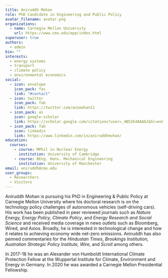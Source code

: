 ```yaml
---
title: Aniruddh Mohan
role: PhD Candidate in Engineering and Public Policy
avatar_filename: avatar.png
organizations:
  - name: Carnegie Mellon University
    url: https://www.cmu.edu/epp/index.html
superuser: true
authors:
  - admin
bio: ""
interests:
  - energy systems
  - transport
  - climate policy
  - environmental economics
social:
  - icon: envelope
    icon_pack: fas
    link: "#contact"
  - icon: twitter
    icon_pack: fab
    link: https://twitter.com/animohan11
  - icon_pack: ai
    icon: google-scholar
    link: https://scholar.google.com/citations?user=_4B52b4AAAAJ&hl=en&oi=ao
  - icon_pack: fab
    icon: linkedin
    link: https://www.linkedin.com/in/aniruddhmohan/
education:
  courses:
    - course: MPhil in Nuclear Energy
      institution: University of Cambridge
    - course: BEng. Hons. Mechanical Engineering
      institution: University of Manchester
email: aniruddh@cmu.edu
user_groups:
  - Researchers
  - Visitors
---
```

Aniruddh Mohan is pursuing his PhD in Engineering & Public Policy at Carnegie Mellon University where his doctoral research is on the technology policy challenges of autonomous vehicles (self-driving cars). His work has been published in peer reviewed journals such as *Nature Energy, Energy Policy, Climate Policy*, and *Energy Research and Social Science* and received media coverage in news outlets such as Bloomberg, Wired, and Axios. Broadly, he is interested in technological change and how it relates to achieving economy wide net-zero emissions. Aniruddh has also penned commentaries for the *Hindustan Times*, *Brookings Institution, Australian Strategic Policy Institute, Wire,* and *Scroll* among others.

In 2017-18 he was an Alexander von Humboldt International Climate Protection Fellow at the Wuppertal Institute for Climate, Environment and Energy in Germany. In 2020 he was awarded a Carnegie Mellon Presidential Fellowship. 

